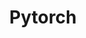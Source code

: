 ---
layout: toctree
title: Pytorch
permalink: /blog/coding/python/frameworks/ml-dl-ds/pytorch/
parent: /blog/coding/python/frameworks/ml-dl-ds/

enumerate_grand_children: true
---